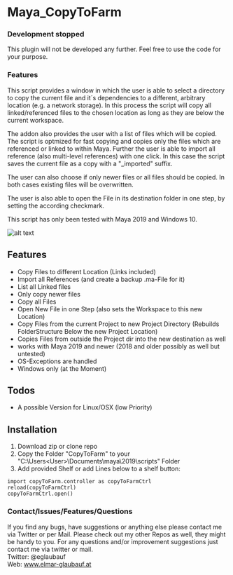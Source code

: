# Maya_CopyToFarm

### Development stopped

This plugin will not be developed any further. Feel free to use the code for your purpose.

### Features

This script provides a window in which the user is able to select a directory to copy the current file and it´s dependencies to a different, arbitrary location (e.g. a network storage). In this process the script will copy all linked/referenced files to the chosen location as long as they are below the current workspace.

The addon also provides the user with a list of files which will be copied. The script is optmized for fast copying and copies only the files which are referenced or linked to within Maya.  Further the user is able to import all reference (also multi-level references) with one click. In this case the script saves the current file as a copy with a "_imported" suffix.

The user can also choose if only newer files or all files should be copied. In both cases existing files will be overwritten.

The user is also able to open the File in its destination folder in one step, by setting the according checkmark.

This script has only been tested with Maya 2019 and Windows 10.


![alt text](https://github.com/eglaubauf/Maya_CopyToFarm/blob/master/images/Screenshot.png "The Provided UI by the Script")


## Features
- Copy Files to different Location (Links included)
- Import all References (and create a backup .ma-File for it)
- List all Linked files
- Only copy newer files
- Copy all Files
- Open New File in one Step (also sets the Workspace to this new Location)
- Copy Files from the current Project to new Project Directory (Rebuilds FolderStructure Below the new Project Location)
- Copies Files from outside the Project dir into the new destination as well
- works with Maya 2019 and newer (2018 and older possibly as well but untested)
- OS-Exceptions are handled
- Windows only (at the Moment)


## Todos

- A possible Version for Linux/OSX (low Priority)

## Installation

1. Download zip or clone repo
2. Copy the Folder "CopyToFarm" to your "C:\Users\<User>\Documents\maya\2019\scripts" Folder
3. Add provided Shelf or add Lines below to a shelf button:

```
import copyToFarm.controller as copyToFarmCtrl
reload(copyToFarmCtrl)
copyToFarmCtrl.open()
```

### Contact/Issues/Features/Questions

If you find any bugs, have suggestions or anything else please contact me via Twitter or per Mail. Please check out my other Repos as well, they might be handy to you. For any questions and/or improvement suggestions just contact me via twitter or mail.<br>
Twitter: @eglaubauf <br>
Web: www.elmar-glaubauf.at
